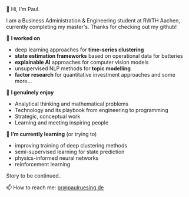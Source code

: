 👋 Hi, I‘m Paul.

I am a Business Administration & Engineering student at RWTH Aachen, currently completing my master's. Thanks for checking out my github!

🔧 **I worked on**
- deep learning approaches for **time-series clustering**
- **state estimation frameworks** based on operational data for batteries
- **explainable AI** approaches for computer vision models
- unsupervised NLP methods for **topic modelling**
- **factor research** for quantitative investment approaches
and some more...

👀 **I genuinely enjoy**
- Analytical thinking and mathematical problems
- Technology and its playbook from engineering to programming 
- Strategic, conceptual work
- Learning and meeting inspiring people

🌱 **I’m currently learning** (or trying to)
- improving training of deep clustering methods
- semi-supervised learning for state prediction
- physics-informed neural networks
- reinforcement learning

Story to be continued..

📫 How to reach me: pr@paulruesing.de

<!---
paulruesing/paulruesing is a ✨ special ✨ repository because its `README.md` (this file) appears on your GitHub profile.
You can click the Preview link to take a look at your changes.
--->
